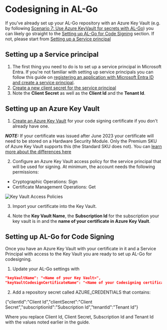 # Codesigning in AL-Go

If you've already set up your AL-Go repository with an Azure Key Vault (e.g. by following [Scenario 7: Use Azure KeyVault for secrets with AL-Go](./UseAzureKeyVault.md)) you can likely go straight to the [Setting up AL-Go for Code Signing](#setting-up-al-go-for-code-signing) section. If not, please start from [Setting up a Service principal](#setting-up-a-service-principal)

## Setting up a Service principal

1. The first thing you need to do is to set up a service principal in Microsoft Entra. If you're not familiar with setting up service principals you can follow this guide on [registering an application with Microsoft Entra ID and create a service principal](https://learn.microsoft.com/en-us/entra/identity-platform/howto-create-service-principal-portal#register-an-application-with-microsoft-entra-id-and-create-a-service-principal). 
2. [Create a new client secret for the service principal](https://learn.microsoft.com/en-us/entra/identity-platform/howto-create-service-principal-portal#option-3-create-a-new-client-secret)
3. Note the **Client Secret** as well as the **Client Id** and the **Tenant Id**.

## Setting up an Azure Key Vault

1. [Create an Azure Key Vault](https://learn.microsoft.com/en-us/azure/key-vault/general/quick-create-portal) for your code signing certificate if you don't already have one.

**_NOTE:_**  If your certificate was issued after June 2023 your certificate will need to be stored on a Hardware Security Module. Only the Premium SKU of Azure Key Vault supports this (the Standard SKU does not). You can [learn more about the differences here](https://azure.microsoft.com/en-us/pricing/details/key-vault/)
 
2. Configure an Azure Key Vault access policy for the service principal that will be used for signing. At minimum, the account needs the following permissions:

* Cryptographic Operations: Sign
* Certificate Management Operations: Get

![Key Vault Access Policies](https://raw.githubusercontent.com/microsoft/AL-Go/main/Scenarios/images/keyvaultaccesspolicies.png)

3. Import your certificate into the Key Vault.

4. Note the **Key Vault Name**, the **Subscription Id** for the subscription your key vault is in and the **name of your certificate in Azure Key Vault**.

## Setting up AL-Go for Code Signing
Once you have an Azure Key Vault with your certificate in it and a Service Principal with access to the Key Vault you are ready to set up AL-Go for codesigning.

1. Update your AL-Go settings with
```json
"keyVaultName": "<Name of your Key Vault>",
"keyVaultCodesignCertificateName": "<Name of your Codesigning certificate>"
```

2. Add a repository secret called AZURE_CREDENTIALS that contains:

{"clientId":"Client Id","clientSecret":"Client Secret","subscriptionId":"Subscription Id","tenantId":"Tenant Id"}

Where you replace Client Id, Client Secret, Subscription Id and Tenant Id with the values noted earlier in the guide.